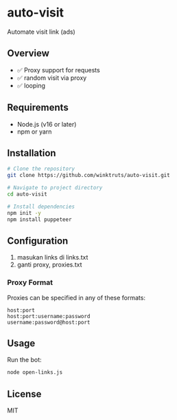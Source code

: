 # auto-visit

Automate visit link (ads)
## Overview


- ✅ Proxy support for requests
- ✅ random visit via proxy
- ✅ looping


## Requirements

- Node.js (v16 or later)
- npm or yarn


## Installation

```bash
# Clone the repository
git clone https://github.com/winktruts/auto-visit.git

# Navigate to project directory
cd auto-visit

# Install dependencies
npm init -y
npm install puppeteer

```

## Configuration

1. masukan links di links.txt
2. ganti proxy, proxies.txt


### Proxy Format

Proxies can be specified in any of these formats:

```
host:port
host:port:username:password
username:password@host:port
```


## Usage

Run the bot:

```bash
node open-links.js
```


## License

MIT
